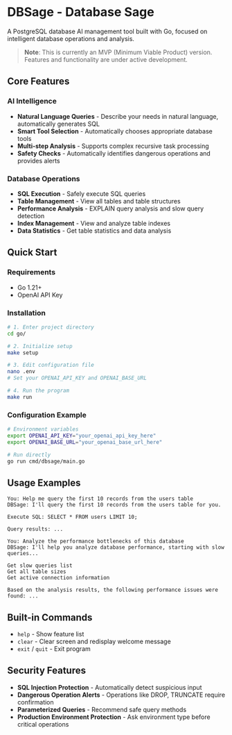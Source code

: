 # DBSage - Database Sage

A PostgreSQL database AI management tool built with Go, focused on intelligent database operations and analysis.

> **Note**: This is currently an MVP (Minimum Viable Product) version. Features and functionality are under active development.

## Core Features

### AI Intelligence
- **Natural Language Queries** - Describe your needs in natural language, automatically generates SQL
- **Smart Tool Selection** - Automatically chooses appropriate database tools
- **Multi-step Analysis** - Supports complex recursive task processing
- **Safety Checks** - Automatically identifies dangerous operations and provides alerts

### Database Operations
- **SQL Execution** - Safely execute SQL queries
- **Table Management** - View all tables and table structures
- **Performance Analysis** - EXPLAIN query analysis and slow query detection
- **Index Management** - View and analyze table indexes
- **Data Statistics** - Get table statistics and data analysis

## Quick Start

### Requirements
- Go 1.21+
- OpenAI API Key

### Installation

```bash
# 1. Enter project directory
cd go/

# 2. Initialize setup
make setup

# 3. Edit configuration file
nano .env
# Set your OPENAI_API_KEY and OPENAI_BASE_URL

# 4. Run the program
make run
```

### Configuration Example

```bash
# Environment variables
export OPENAI_API_KEY="your_openai_api_key_here"
export OPENAI_BASE_URL="your_openai_base_url_here"

# Run directly
go run cmd/dbsage/main.go
```

## Usage Examples

```
You: Help me query the first 10 records from the users table
DBSage: I'll query the first 10 records from the users table for you.

Execute SQL: SELECT * FROM users LIMIT 10;

Query results: ...

You: Analyze the performance bottlenecks of this database
DBSage: I'll help you analyze database performance, starting with slow queries...

Get slow queries list
Get all table sizes
Get active connection information

Based on the analysis results, the following performance issues were found: ...
```

## Built-in Commands

- `help` - Show feature list
- `clear` - Clear screen and redisplay welcome message
- `exit` / `quit` - Exit program

## Security Features

- **SQL Injection Protection** - Automatically detect suspicious input
- **Dangerous Operation Alerts** - Operations like DROP, TRUNCATE require confirmation
- **Parameterized Queries** - Recommend safe query methods
- **Production Environment Protection** - Ask environment type before critical operations
